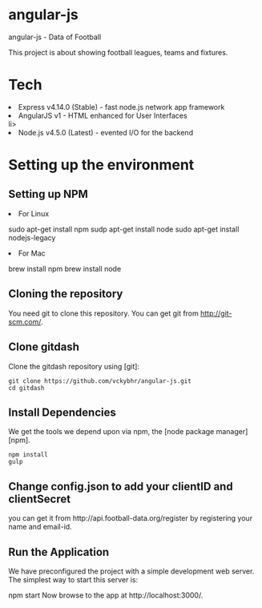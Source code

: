 # angular-js
angular-js - Data of Football

This project is about showing football leagues, teams and fixtures. 

<h1>Tech</h1>

<li>Express v4.14.0 (Stable) - fast node.js network app framework</li>
<li>AngularJS v1 - HTML enhanced for User Interfaces</li>li>
<li>Node.js v4.5.0 (Latest) - evented I/O for the backend</li>

<h1>Setting up the environment</h1>

<h2>Setting up NPM</h2>

<li>For Linux</li>

  sudo apt-get install npm
  sudp apt-get install node
  sudo apt-get install nodejs-legacy

<li>For Mac</li>

   brew install npm
   brew install node

<h2>Cloning the repository</h2>

You need git to clone this repository. You can get git from http://git-scm.com/.

<h2>Clone gitdash</h2>

Clone the gitdash repository using [git]:

	git clone https://github.com/vckybhr/angular-js.git
	cd gitdash
<h2>Install Dependencies</h2>

We get the tools we depend upon via npm, the [node package manager][npm].

	npm install
	gulp 

<h2>Change config.json to add your clientID and clientSecret</h2>
	you can get it from http://api.football-data.org/register by registering your name and email-id.

<h2>Run the Application</h2>

We have preconfigured the project with a simple development web server. The simplest way to start this server is:

npm start
Now browse to the app at http://localhost:3000/.